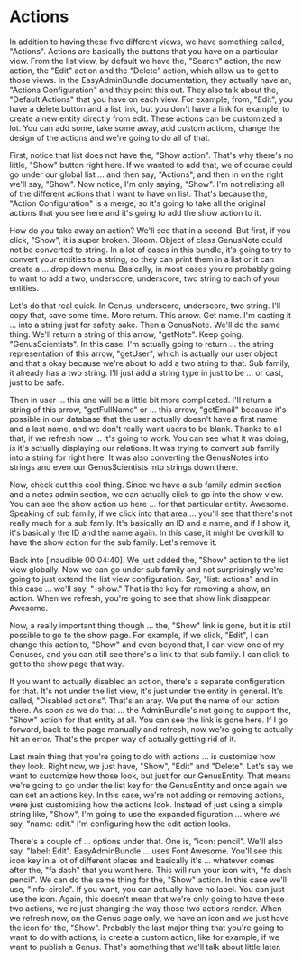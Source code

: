 # Actions

In addition to having these five different views, we have something called, "Actions". Actions are basically the buttons that you have on a particular view. From the list view, by default we have the, "Search" action, the new action, the "Edit" action and the "Delete" action, which allow us to get to those views. In the EasyAdminBundle documentation, they actually have an, "Actions Configuration" and they point this out. They also talk about the, "Default Actions" that you have on each view. For example, from, "Edit", you have a delete button and a list link, but you don't have a link for example, to create a new entity directly from edit. These actions can be customized a lot. You can add some, take some away, add custom actions, change the design of the actions and we're going to do all of that.

First, notice that list does not have the, "Show action". That's why there's no little, "Show" button right here. If we wanted to add that, we of course could go under our global list ... and then say, "Actions", and then in on the right we'll say, "Show". Now notice, I'm only saying, "Show". I'm not relisting all of the different actions that I want to have on list. That's because the, "Action Configuration" is a merge, so it's going to take all the original actions that you see here and it's going to add the show action to it.

How do you take away an action? We'll see that in a second. But first, if you click, "Show", it is super broken. Bloom. Object of class GenusNote could not be converted to string. In a lot of cases in this bundle, it's going to try to convert your entities to a string, so they can print them in a list or it can create a ... drop down menu. Basically, in most cases you're probably going to want to add a two, underscore, underscore, two string to each of your entities.

Let's do that real quick. In Genus, underscore, underscore, two string. I'll copy that, save some time. More return. This arrow. Get name. I'm casting it ... into a string just for safety sake. Then a GenusNote. We'll do the same thing. We'll return a string of this arrow, "getNote". Keep going. "GenusScientists". In this case, I'm actually going to return ... the string representation of this arrow, "getUser", which is actually our user object and that's okay because we're about to add a two string to that. Sub family, it already has a two string. I'll just add a string type in just to be ... or cast, just to be safe.

Then in user ... this one will be a little bit more complicated. I'll return a string of this arrow, "getFullName" or ... this arrow, "getEmail" because it's possible in our database that the user actually doesn't have a first name and a last name, and we don't really want users to be blank. Thanks to all that, if we refresh now ... it's going to work. You can see what it was doing, is it's actually displaying our relations. It was trying to convert sub family into a string for right here. It was also converting the GenusNotes into strings and even our GenusScientists into strings down there.

Now, check out this cool thing. Since we have a sub family admin section and a notes admin section, we can actually click to go into the show view. You can see the show action up here ... for that particular entity. Awesome. Speaking of sub family, if we click into that area ... you'll see that there's not really much for a sub family. It's basically an ID and a name, and if I show it, it's basically the ID and the name again. In this case, it might be overkill to have the show action for the sub family. Let's remove it.

Back into [inaudible 00:04:40]. We just added the, "Show" action to the list view globally. Now we can go under sub family and not surprisingly we're going to just extend the list view configuration. Say, "list: actions" and in this case ... we'll say, "-show." That is the key for removing a show, an action. When we refresh, you're going to see that show link disappear. Awesome.

Now, a really important thing though ... the, "Show" link is gone, but it is still possible to go to the show page. For example, if we click, "Edit", I can change this action to, "Show" and even beyond that, I can view one of my Genuses, and you can still see there's a link to that sub family. I can click to get to the show page that way.

If you want to actually disabled an action, there's a separate configuration for that. It's not under the list view, it's just under the entity in general. It's called, "Disabled actions". That's an aray. We put the name of our action there. As soon as we do that ... the AdminBundle's not going to support the, "Show" action for that entity at all. You can see the link is gone here. If I go forward, back to the page manually and refresh, now we're going to actually hit an error. That's the proper way of actually getting rid of it.

Last main thing that you're going to do with actions ... is customize how they look. Right now, we just have, "Show", "Edit" and "Delete". Let's say we want to customize how those look, but just for our GenusEntity. That means we're going to go under the list key for the GenusEntity and once again we can set an actions key. In this case, we're not adding or removing actions, were just customizing how the actions look. Instead of just using a simple string like, "Show", I'm going to use the expanded figuration ... where we say, "name: edit." I'm configuring how the edit action looks.

There's a couple of ... options under that. One is, "icon: pencil". We'll also say, "label: Edit". EasyAdminBundle ... uses Font Awesome. You'll see this icon key in a lot of different places and basically it's ... whatever comes after the, "fa dash" that you want here. This will run your icon with, "fa dash pencil". We can do the same thing for the, "Show" action. In this case we'll use, "info-circle". If you want, you can actually have no label. You can just use the icon. Again, this doesn't mean that we're only going to have these two actions, we're just changing the way those two actions render. When we refresh now, on the Genus page only, we have an icon and we just have the icon for the, "Show". Probably the last major thing that you're going to want to do with actions, is create a custom action, like for example, if we want to publish a Genus. That's something that we'll talk about little later.

